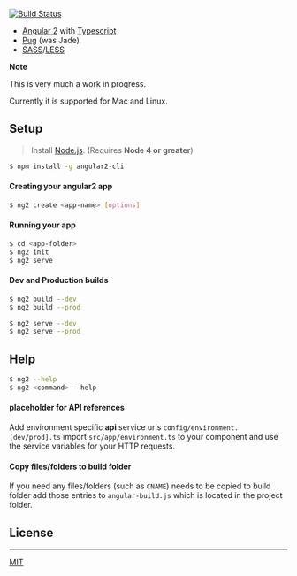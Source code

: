 [![Build Status](https://travis-ci.org/madhusudhand/angular2-cli.svg?branch=master)](https://travis-ci.org/madhusudhand/angular2-cli)

* [Angular 2][angular] with [Typescript][ts]
* [Pug] (was Jade)
* [SASS]/[LESS]

**Note**

This is very much a work in progress.

Currently it is supported for Mac and Linux.

## Setup

> Install [Node.js].
(Requires **Node 4 or greater**)

```sh
$ npm install -g angular2-cli
```

#### Creating your angular2 app

```sh
$ ng2 create <app-name> [options]
```

#### Running your app

```sh
$ cd <app-folder>
$ ng2 init
$ ng2 serve
```

#### Dev and Production builds

```sh
$ ng2 build --dev
$ ng2 build --prod

$ ng2 serve --dev
$ ng2 serve --prod
```

## Help

```sh
$ ng2 --help
$ ng2 <command> --help
```

#### placeholder for API references

Add environment specific **api** service urls `config/environment.[dev/prod].ts`
import `src/app/environment.ts` to your component and use the service variables for your HTTP requests.

#### Copy files/folders to build folder

If you need any files/folders (such as `CNAME`) needs to be copied to build folder
add those entries to `angular-build.js` which is located in the project folder.

## License
----

[MIT]


   [angular]: <angular.io>
   [ut]: <https://docs.angularjs.org/guide/unit-testing>
   [ts]: <http://www.typescriptlang.org>
   [pug]: <http://jade-lang.com>
   [SASS]: <http://sass-lang.com>
   [LESS]: <http://lesscss.org>
   [node.js]: <http://nodejs.org>
   [MIT]: <https://github.com/madhusudhand/angular2-cli/blob/master/LICENSE>
